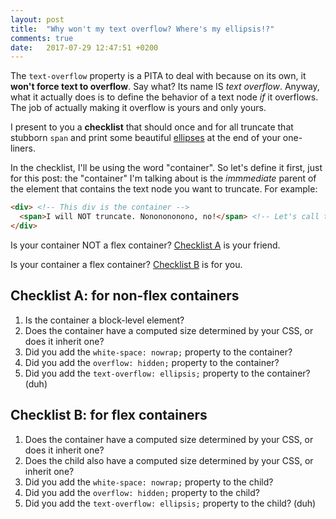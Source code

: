 ```yaml
---
layout: post
title:  "Why won't my text overflow? Where's my ellipsis!?"
comments: true
date:   2017-07-29 12:47:51 +0200
---
```


The `text-overflow` property is a PITA to deal with because on its own, it **won't force text to overflow**. Say what? Its name IS _text overflow_. Anyway, what it actually does is to define the behavior of a text node _if_ it overflows. The job of actually making it overflow is yours and only yours.

I present to you a **checklist** that should once and for all truncate that stubborn `span` and print some beautiful [ellipses](https://en.wikipedia.org/wiki/Ellipsis) at the end of your one-liners.

In the checklist, I'll be using the word "container". So let's define it first, just for this post: the "container" I'm talking about is the _immmediate_ parent of the element that contains the text node you want to truncate. For example:

```html
<div> <!-- This div is the container -->
  <span>I will NOT truncate. Nononononono, no!</span> <!-- Let's call this one "stubborn child" -->
</div>
```

Is your container NOT a flex container? [Checklist A](#checklist-a-for-non-flex-containers) is your friend.

Is your container a flex container? [Checklist B](#checklist-b-for-flex-containers) is for you.

## Checklist A: for non-flex containers

1. Is the container a block-level element?
2. Does the container have a computed size determined by your CSS, or does it inherit one?
3. Did you add the `white-space: nowrap;` property to the container?
4. Did you add the `overflow: hidden;` property to the container?
5. Did you add the `text-overflow: ellipsis;` property to the container? (duh)

## Checklist B: for flex containers

1. Does the container have a computed size determined by your CSS, or does it inherit one?
2. Does the child also have a computed size determined by your CSS, or inherit one?
3. Did you add the `white-space: nowrap;` property to the child?
4. Did you add the `overflow: hidden;` property to the child?
5. Did you add the `text-overflow: ellipsis;` property to the child? (duh)
